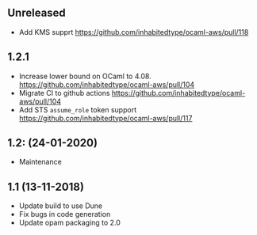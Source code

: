 Unreleased
----------
- Add KMS supprt https://github.com/inhabitedtype/ocaml-aws/pull/118

1.2.1
----------
- Increase lower bound on OCaml to 4.08. https://github.com/inhabitedtype/ocaml-aws/pull/104
- Migrate CI to github actions https://github.com/inhabitedtype/ocaml-aws/pull/104
- Add STS `assume_role` token support https://github.com/inhabitedtype/ocaml-aws/pull/117

1.2: (24-01-2020)
----------
- Maintenance

1.1 (13-11-2018)
----------

- Update build to use Dune
- Fix bugs in code generation
- Update opam packaging to 2.0
